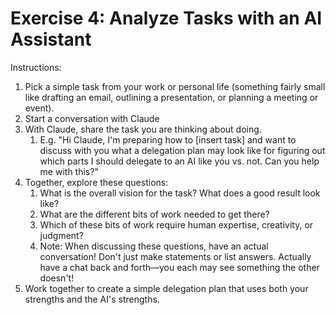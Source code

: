 # Exercise 4: Analyze Tasks with an AI Assistant

Instructions:

1. Pick a simple task from your work or personal life (something fairly small like drafting an email, outlining a presentation, or planning a meeting or event).
2. Start a conversation with Claude
3. With Claude, share the task you are thinking about doing. 
   1. E.g. "Hi Claude, I'm preparing how to [insert task] and want to discuss with you what a delegation plan may look like for figuring out which parts I should delegate to an AI like you vs. not. Can you help me with this?"
4. Together, explore these questions:
   1. What is the overall vision for the task? What does a good result look like? 
   2. What are the different bits of work needed to get there? 
   3. Which of these bits of work require human expertise, creativity, or judgment? 
   4. Note: When discussing these questions, have an actual conversation! Don't just make statements or list answers. Actually have a chat back and forth—you each may see something the other doesn't!
5. Work together to create a simple delegation plan that uses both your strengths and the AI's strengths.